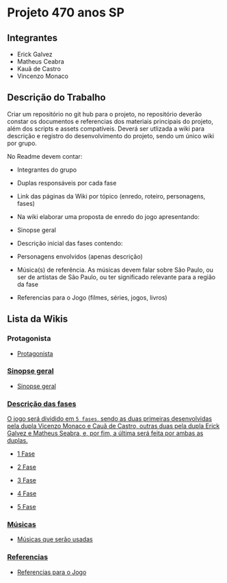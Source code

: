 # Projeto 470 anos SP

## Integrantes

* Erick Galvez
* Matheus Ceabra
* Kauã de Castro
* Vincenzo Monaco

## Descrição do Trabalho
Criar um repositório no git hub para o projeto, no repositório deverão constar os documentos e referencias dos materiais principais do projeto, além dos scripts e assets compatíveis. Deverá ser utlizada a wiki para descrição e registro do desenvolvimento do projeto, sendo um único wiki por grupo.

No Readme devem contar:

* Integrantes do grupo

* Duplas responsáveis por cada fase

* Link das páginas da Wiki por tópico (enredo, roteiro, personagens, fases)

* Na wiki elaborar uma proposta de enredo do jogo apresentando:

* Sinopse geral

* Descrição inicial das fases contendo:

* Personagens envolvidos (apenas descrição)

* Música(s) de referência. As músicas devem falar sobre São Paulo, ou ser de artistas de São Paulo, ou ter significado relevante para a região da fase

* Referencias para o Jogo (filmes, séries, jogos, livros)

## Lista da Wikis

### Protagonista

* <a href = https://github.com/VincenMonaco/470-jogo/wiki/Protagonista> Protagonista

### Sinopse geral
* <a href = https://github.com/VincenMonaco/470-jogo/wiki/Sinopse> Sinopse geral

### Descrição das fases 

O jogo será dividido em `5 fases`, sendo as duas primeiras desenvolvidas pela dupla Vicenzo Monaco e Cauã de Castro, outras duas pela dupla Erick Galvez e Matheus Seabra, e, por fim, a última será feita por ambas as duplas.

*  <a href = https://github.com/VincenMonaco/470-jogo/wiki/Fase-1> 1 Fase 

*  <a href = https://github.com/VincenMonaco/470-jogo/wiki/Fase-2> 2 Fase 

*  <a href = https://github.com/VincenMonaco/470-jogo/wiki/Fase-3> 3 Fase

*  <a href =https://github.com/VincenMonaco/470-jogo/wiki/Fase-4> 4 Fase 

*  <a href = https://github.com/VincenMonaco/470-jogo/wiki/Fase-5> 5 Fase 


### Músicas
* <a href = https://github.com/VincenMonaco/470-jogo/wiki/M%C3%BAsicas-que-ser%C3%A3o-usadas> Músicas que serão usadas

### Referencias
* <a href = https://github.com/VincenMonaco/470-jogo/wiki/Referencias-para-o-Jogo> Referencias para o Jogo

